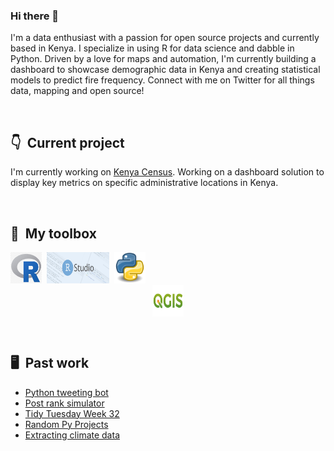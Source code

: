 ### Hi there 👋



I'm a data enthusiast with a passion for open source projects and currently based in Kenya. I specialize in using R for data science and dabble in Python. Driven by a love for maps and automation, I'm currently building a dashboard to showcase demographic data in Kenya and creating statistical models to predict fire frequency. Connect with me on Twitter for all things data, mapping and open source!

&nbsp;

## 👇 &nbsp;Current project

I'm currently working on [Kenya Census](https://github.com/lordoferos/kenya_census). Working on a dashboard solution to display key metrics on specific administrative locations in Kenya.

&nbsp;


## 🧰 &nbsp;My toolbox

<img  src="https://github.com/lordoferos/add_logos/blob/master/r_logo.png" alt="R" width="50" height="50"/> &nbsp;<img  src="https://github.com/lordoferos/add_logos/blob/master/rstudio_logo.png" alt="R Studio" width="100" height="50"/> &nbsp;<img  src="https://github.com/lordoferos/add_logos/blob/master/python_logo.png" alt="ExpressJS" width="50" height="50"/> &nbsp; <img  src="https://github.com/lordoferos/add_logos/blob/master/QGIS-Logo.png" alt="QGIS" width="50" height="50" style="margin:0 auto; display:block;"/> 

&nbsp;

## 🖥 &nbsp;Past work

- [Python tweeting bot](https://github.com/lordoferos/python-tweet-bot)
- [Post rank simulator](https://github.com/lordoferos/rank_simulator)
- [Tidy Tuesday Week 32](https://github.com/lordoferos/tidy_tuesday32)
- [Random Py Projects](https://github.com/lordoferos/downloadcomics)
- [Extracting climate data](https://github.com/lordoferos/geo-spatial-analysis)

